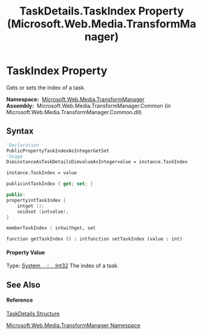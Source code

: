 ﻿---
title: TaskDetails.TaskIndex Property  (Microsoft.Web.Media.TransformManager)
TOCTitle: TaskIndex Property
ms:assetid: P:Microsoft.Web.Media.TransformManager.TaskDetails.TaskIndex
ms:mtpsurl: https://msdn.microsoft.com/en-us/library/microsoft.web.media.transformmanager.taskdetails.taskindex(v=VS.90)
ms:contentKeyID: 35520663
ms.date: 06/14/2012
mtps_version: v=VS.90
f1_keywords:
- Microsoft.Web.Media.TransformManager.TaskDetails.TaskIndex
- Microsoft.Web.Media.TransformManager.TaskDetails.get_TaskIndex
- Microsoft.Web.Media.TransformManager.TaskDetails.set_TaskIndex
dev_langs:
- CSharp
- JScript
- VB
- FSharp
- c++
api_location:
- Microsoft.Web.Media.TransformManager.Common.dll
api_name:
- Microsoft.Web.Media.TransformManager.TaskDetails.get_TaskIndex
- Microsoft.Web.Media.TransformManager.TaskDetails.set_TaskIndex
- Microsoft.Web.Media.TransformManager.TaskDetails.TaskIndex
api_type:
- Managed
topic_type:
- apiref
- kbSyntax
product_family_name: VS
ROBOTS: INDEX,FOLLOW
---

# TaskIndex Property

Gets or sets the index of a task.

**Namespace:**  [Microsoft.Web.Media.TransformManager](microsoft-web-media-transformmanager-namespace.md)  
**Assembly:**  Microsoft.Web.Media.TransformManager.Common (in Microsoft.Web.Media.TransformManager.Common.dll)

## Syntax

``` vb
'Declaration
PublicPropertyTaskIndexAsIntegerGetSet
'Usage
DiminstanceAsTaskDetailsDimvalueAsIntegervalue = instance.TaskIndex

instance.TaskIndex = value
```

``` csharp
publicintTaskIndex { get; set; }
```

``` c++
public:
propertyintTaskIndex {
    intget ();
    voidset (intvalue);
}
```

``` fsharp
memberTaskIndex : intwithget, set
```

``` jscript
function getTaskIndex () : intfunction setTaskIndex (value : int)
```

#### Property Value

Type: [System. . :: . .Int32](https://msdn.microsoft.com/en-us/library/td2s409d\(v=vs.90\))  
The index of a task.  

## See Also

#### Reference

[TaskDetails Structure](taskdetails-structure-microsoft-web-media-transformmanager.md)

[Microsoft.Web.Media.TransformManager Namespace](microsoft-web-media-transformmanager-namespace.md)

